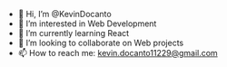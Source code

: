 - 👋 Hi, I’m @KevinDocanto
- 👀 I’m interested in Web Development
- 🌱 I’m currently learning React
- 💞️ I’m looking to collaborate on Web projects
- 📫 How to reach me: kevin.docanto11229@gmail.com

<!---
OgrinhoProgrammer/OgrinhoProgrammer is a ✨ special ✨ repository because its `README.md` (this file) appears on your GitHub profile.
You can click the Preview link to take a look at your changes.
--->
